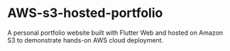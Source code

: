 # AWS-s3-hosted-portfolio
A personal portfolio website built with Flutter Web and hosted on Amazon S3 to demonstrate hands-on AWS cloud deployment.
